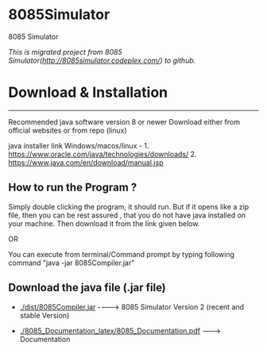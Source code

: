 # 8085Simulator
8085 Simulator 

*This is migrated project from 8085 Simulator(http://8085simulator.codeplex.com/) to github.*

# Download & Installation 
-------------------------
Recommended java software version 8 or newer
Download either from official websites or from repo (linux)

java installer link Windows/macos/linux - 1. https://www.oracle.com/java/technologies/downloads/
                                          2. https://www.java.com/en/download/manual.jsp



How to run the Program ?
------------------------
Simply double clicking the program, it should run. 
But if it opens like a zip file, then you can be rest assured , that you do not have java installed on your machine.
Then download it from the link given below.

OR

You can execute from terminal/Command prompt by typing following command "java -jar 8085Compiler.jar"


Download the java file (.jar file)
--------------------------------------
* [./dist/8085Compiler.jar](https://github.com/jm61288/8085Simulator/raw/master/dist/8085Compiler.jar) ----> 8085 Simulator Version 2 (recent and stable Version)

* [./8085_Documentation_latex/8085_Documentation.pdf](https://github.com/jm61288/8085Simulator/raw/master/8085_Documentation_latex/8085_Documentation.pdf) ---> Documentation
